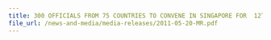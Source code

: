 ```yaml
---
title: 300 OFFICIALS FROM 75 COUNTRIES TO CONVENE IN SINGAPORE FOR  12TH INTERNATIONAL EXPORT CONTROL CONFERENCE 
file_url: /news-and-media/media-releases/2011-05-20-MR.pdf
---
```

